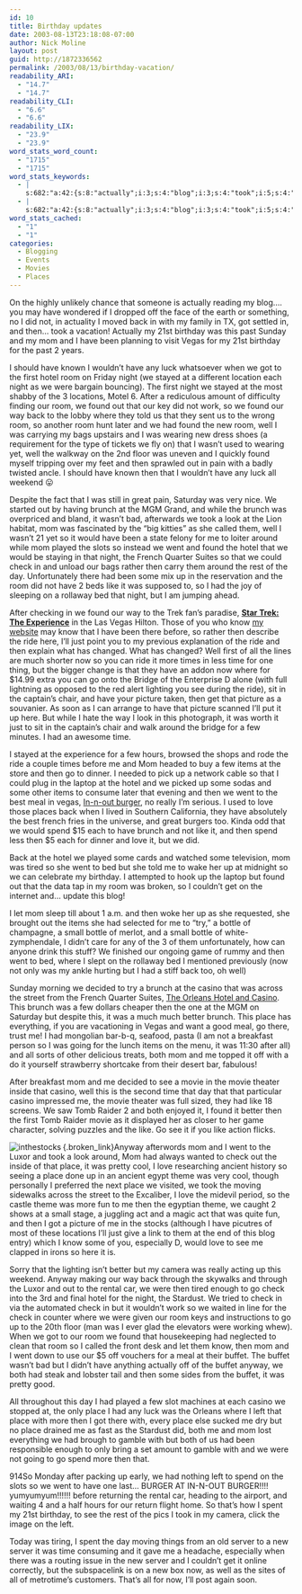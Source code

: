 ```yaml
---
id: 10
title: Birthday updates
date: 2003-08-13T23:18:08-07:00
author: Nick Moline
layout: post
guid: http://1872336562
permalink: /2003/08/13/birthday-vacation/
readability_ARI:
  - "14.7"
  - "14.7"
readability_CLI:
  - "6.6"
  - "6.6"
readability_LIX:
  - "23.9"
  - "23.9"
word_stats_word_count:
  - "1715"
  - "1715"
word_stats_keywords:
  - |
    s:682:"a:42:{s:8:"actually";i:3;s:4:"blog";i:3;s:4:"took";i:5;s:4:"21st";i:3;s:8:"birthday";i:4;s:5:"vegas";i:4;s:4:"luck";i:3;s:5:"hotel";i:6;s:4:"room";i:10;s:5:"night";i:6;s:6:"stayed";i:3;s:5:"found";i:9;s:4:"well";i:7;s:6:"brunch";i:6;s:4:"look";i:3;s:6:"played";i:3;s:4:"went";i:7;s:6:"french";i:3;s:5:"check";i:6;s:4:"like";i:5;s:4:"know";i:4;s:4:"ride";i:5;s:4:"i'll";i:4;s:4:"just";i:3;s:4:"time";i:4;s:7:"picture";i:4;s:5:"items";i:4;s:4:"meal";i:3;s:6:"burger";i:3;s:4:"love";i:5;s:5:"spend";i:4;s:6:"bottle";i:3;s:5:"small";i:3;s:6:"casino";i:5;s:6:"better";i:3;s:5:"place";i:8;s:5:"movie";i:4;s:6:"anyway";i:3;s:5:"theme";i:3;s:6:"buffet";i:4;s:4:"left";i:3;s:6:"server";i:3;}";
  - |
    s:682:"a:42:{s:8:"actually";i:3;s:4:"blog";i:3;s:4:"took";i:5;s:4:"21st";i:3;s:8:"birthday";i:4;s:5:"vegas";i:4;s:4:"luck";i:3;s:5:"hotel";i:6;s:4:"room";i:10;s:5:"night";i:6;s:6:"stayed";i:3;s:5:"found";i:9;s:4:"well";i:7;s:6:"brunch";i:6;s:4:"look";i:3;s:6:"played";i:3;s:4:"went";i:7;s:6:"french";i:3;s:5:"check";i:6;s:4:"like";i:5;s:4:"know";i:4;s:4:"ride";i:5;s:4:"i'll";i:4;s:4:"just";i:3;s:4:"time";i:4;s:7:"picture";i:4;s:5:"items";i:4;s:4:"meal";i:3;s:6:"burger";i:3;s:4:"love";i:5;s:5:"spend";i:4;s:6:"bottle";i:3;s:5:"small";i:3;s:6:"casino";i:5;s:6:"better";i:3;s:5:"place";i:8;s:5:"movie";i:4;s:6:"anyway";i:3;s:5:"theme";i:3;s:6:"buffet";i:4;s:4:"left";i:3;s:6:"server";i:3;}";
word_stats_cached:
  - "1"
  - "1"
categories:
  - Blogging
  - Events
  - Movies
  - Places
---
```

On the highly unlikely chance that someone is actually reading my blog&#8230;. you may have wondered if I dropped off the face of the earth or something, no I did not, in actuality I moved back in with my family in TX, got settled in, and then&#8230; took a vacation! Actually my 21st birthday was this past Sunday and my mom and I have been planning to visit Vegas for my 21st birthday for the past 2 years.

I should have known I wouldn&#8217;t have any luck whatsoever when we got to the first hotel room on Friday night (we stayed at a different location each night as we were bargain bouncing). The first night we stayed at the most shabby of the 3 locations, Motel 6. After a rediculous amount of difficulty finding our room, we found out that our key did not work, so we found our way back to the lobby where they told us that they sent us to the wrong room, so another room hunt later and we had found the new room, well I was carrying my bags upstairs and I was wearing new dress shoes (a requirement for the type of tickets we fly on) that I wasn&#8217;t used to wearing yet, well the walkway on the 2nd floor was uneven and I quickly found myself tripping over my feet and then sprawled out in pain with a badly twisted ancle. I should have known then that I wouldn&#8217;t have any luck all weekend 😛

Despite the fact that I was still in great pain, Saturday was very nice. We started out by having brunch at the MGM Grand, and while the brunch was overpriced and bland, it wasn&#8217;t bad, afterwards we took a look at the Lion habitat, mom was fascinated by the &#8220;big kitties&#8221; as she called them, well I wasn&#8217;t 21 yet so it would have been a state felony for me to loiter around while mom played the slots so instead we went and found the hotel that we would be staying in that night, the French Quarter Suites so that we could check in and unload our bags rather then carry them around the rest of the day. Unfortunately there had been some mix up in the reservation and the room did not have 2 beds like it was supposed to, so I had the joy of sleeping on a rollaway bed that night, but I am jumping ahead.

After checking in we found our way to the Trek fan&#8217;s paradise, <a title="Star Trek: The Experience in the Las Vegas Hilton" target="_blank" href="http://www.startrekexp.com/"><strong>Star Trek: The Experience</strong></a> in the Las Vegas Hilton. Those of you who know <a title="The SubspaceLink" target="_blank" href="http://www.subspacelink.com/">my website</a> may know that I have been there before, so rather then describe the ride here, I&#8217;ll just <span class="removed_link" title="http://www.subspacelink.com/index.pl?iid=14097">point you to my previous explanation</span> of the ride and then explain what has changed. What has changed? Well first of all the lines are much shorter now so you can ride it more times in less time for one thing, but the bigger change is that they have an addon now where for $14.99 extra you can go onto the Bridge of the Enterprise D alone (with full lightning as opposed to the red alert lighting you see during the ride), sit in the captain&#8217;s chair, and have your picture taken, then get that picture as a souvanier. As soon as I can arrange to have that picture scanned I&#8217;ll put it up here. But while I hate the way I look in this photograph, it was worth it just to sit in the captain&#8217;s chair and walk around the bridge for a few minutes. I had an awesome time.

I stayed at the experience for a few hours, browsed the shops and rode the ride a couple times before me and Mom headed to buy a few items at the store and then go to dinner. I needed to pick up a network cable so that I could plug in the laptop at the hotel and we picked up some sodas and some other items to consume later that evening and then we went to the best meal in vegas, <a title="In-N-Out Burger" target="_blank" href="http://www.in-n-out.com/">In-n-out burger</a>, no really I&#8217;m serious. I used to love those places back when I lived in Southern California, they have absolutely the best french fries in the universe, and great burgers too. Kinda odd that we would spend $15 each to have brunch and not like it, and then spend less then $5 each for dinner and love it, but we did.

Back at the hotel we played some cards and watched some television, mom was tired so she went to bed but she told me to wake her up at midnight so we can celebrate my birthday. I attempted to hook up the laptop but found out that the data tap in my room was broken, so I couldn&#8217;t get on the internet and&#8230; update this blog!

I let mom sleep till about 1 a.m. and then woke her up as she requested, she brought out the items she had selected for me to &#8220;try,&#8221; a bottle of champagne, a small bottle of merlot, and a small bottle of white-zymphendale, I didn&#8217;t care for any of the 3 of them unfortunately, how can anyone drink this stuff? We finished our ongoing game of rummy and then went to bed, where I slept on the rollaway bed I mentioned previously (now not only was my ankle hurting but I had a stiff back too, oh well)

Sunday morning we decided to try a brunch at the casino that was across the street from the French Quarter Suites, <a target="_blank" href="http://www.orleanscasino.com/">The Orleans Hotel and Casino</a>. This brunch was a few dollars cheaper then the one at the MGM on Saturday but despite this, it was a much much better brunch. This place has everything, if you are vacationing in Vegas and want a good meal, go there, trust me! I had mongolian bar-b-q, seafood, pasta (I am not a breakfast person so I was going for the lunch items on the menu, it was 11:30 after all) and all sorts of other delicious treats, both mom and me topped it off with a do it yourself strawberry shortcake from their desert bar, fabulous!

After breakfast mom and me decided to see a movie in the movie theater inside that casino, well this is the second time that day that that particular casino impressed me, the movie theater was full sized, they had like 18 screens. We saw Tomb Raider 2 and both enjoyed it, I found it better then the first Tomb Raider movie as it displayed her as closer to her game character, solving puzzles and the like. Go see it if you like action flicks.

[<img align="left" alt="inthestocks" title="inthestocks" class="g2image_float_right" src="https://i1.wp.com/cap.portalkeeper.info/gallery/d/1007-2/inthestocks.jpg?w=760" data-recalc-dims="1" />](http://cap.portalkeeper.info/v/vacations/album15/album14/){.broken_link}Anyway afterwords mom and I went to the Luxor and took a look around, Mom had always wanted to check out the inside of that place, it was pretty cool, I love researching ancient history so seeing a place done up in an ancient egypt theme was very cool, though personally I preferred the next place we visited, we took the moving sidewalks across the street to the Excaliber, I love the midevil period, so the castle theme was more fun to me then the egyptian theme, we caught 2 shows at a small stage, a juggling act and a magic act that was quite fun, and then I got a picture of me in the stocks (although I have picutres of most of these locations I&#8217;ll just give a link to them at the end of this blog entry) which I know some of you, especially D, would love to see me clapped in irons so here it is.

Sorry that the lighting isn&#8217;t better but my camera was really acting up this weekend. Anyway making our way back through the skywalks and through the Luxor and out to the rental car, we were then tired enough to go check into the 3rd and final hotel for the night, the <span class="removed_link" title="http://www.stardustlv.com/">Stardust</span>. We tried to check in via the automated check in but it wouldn&#8217;t work so we waited in line for the check in counter where we were given our room keys and instructions to go up to the 20th floor (man was I ever glad the elevators were working whew). When we got to our room we found that housekeeping had neglected to clean that room so I called the front desk and let them know, then mom and I went down to use our $5 off vouchers for a meal at their buffet. The buffet wasn&#8217;t bad but I didn&#8217;t have anything actually off of the buffet anyway, we both had steak and lobster tail and then some sides from the buffet, it was pretty good.

All throughout this day I had played a few slot machines at each casino we stopped at, the only place I had any luck was the Orleans where I left that place with more then I got there with, every place else sucked me dry but no place drained me as fast as the Stardust did, both me and mom lost everything we had brough to gamble with but both of us had been responsible enough to only bring a set amount to gamble with and we were not going to go spend more then that.

<p align="left">
  914So Monday after packing up early, we had nothing left to spend on the slots so we went to have one last&#8230; BURGER AT IN-N-OUT BURGER!!!! yumyumyum!!!!!! before returning the rental car, heading to the airport, and waiting 4 and a half hours for our return flight home. So that&#8217;s how I spent my 21st birthday, to see the rest of the pics I took in my camera, click the image on the left.
</p>

Today was tiring, I spent the day moving things from an old server to a new server it was time consuming and it gave me a headache, especially when there was a routing issue in the new server and I couldn&#8217;t get it online correctly, but the subspacelink is on a new box now, as well as the sites of all of metrotime&#8217;s customers. That&#8217;s all for now, I&#8217;ll post again soon.